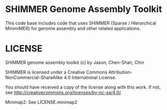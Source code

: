 # SHIMMER Genome Assembly Toolkit

This code base includes code that uses SHIMMER (Sparse / HIerarchical MinimiMER) 
for genome assembly and other related applications.

# LICENSE

SHIMMER genome assembly toolkit (c) by Jason, Chen-Shan, Chin

SHIMMER is licensed under a
Creative Commons Attribution-NonCommercial-ShareAlike 4.0 International License.

You should have received a copy of the license along with this
work. If not, see <http://creativecommons.org/licenses/by-nc-sa/4.0/>.


Minimap2: See LICENSE.minimap2

